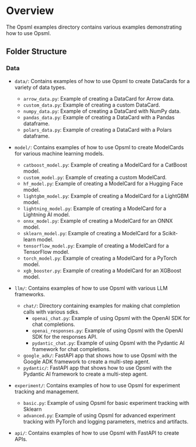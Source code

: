 # Overview

The Opsml examples directory contains various examples demonstrating how to use Opsml.

## Folder Structure

### Data
- `data/`: Contains examples of how to use Opsml to create DataCards for a variety of data types.
  - `arrow_data.py`: Example of creating a DataCard for Arrow data.
  - `custom_data.py`: Example of creating a custom DataCard.
  - `numpy_data.py`: Example of creating a DataCard with NumPy data.
  - `pandas_data.py`: Example of creating a DataCard with a Pandas dataframe.
  - `polars_data.py`: Example of creating a DataCard with a Polars dataframe.
  
- `model/`: Contains examples of how to use Opsml to create ModelCards for various machine learning models.
  - `catboost_model.py`: Example of creating a ModelCard for a CatBoost model.
  - `custom_model.py`: Example of creating a custom ModelCard.
  - `hf_model.py`: Example of creating a ModelCard for a Hugging Face model.
  - `lightgbm_model.py`: Example of creating a ModelCard for a LightGBM model.
  - `lightning_model.py`: Example of creating a ModelCard for a Lightning AI model.
  - `onnx_model.py`: Example of creating a ModelCard for an ONNX model.
  - `sklearn_model.py`: Example of creating a ModelCard for a Scikit-learn model.
  - `tensorflow_model.py`: Example of creating a ModelCard for a TensorFlow model.
  - `torch_model.py`: Example of creating a ModelCard for a PyTorch model.
  - `xgb_booster.py`: Example of creating a ModelCard for an XGBoost model.

- `llm/`: Contains examples of how to use Opsml with various LLM frameworks.
  - `chat/`: Directory containing examples for making chat completion calls with various sdks.
    - `openai_chat.py`: Example of using Opsml with the OpenAI SDK for chat completions.
    - `openai_responses.py`: Example of using Opsml with the OpenAI SDK for the responses API.
    - `pydantic_chat.py`: Example of using Opsml with the Pydantic AI framework for chat completions.
  - `google_adk/`: FastAPI app that shows how to use Opsml with the Google ADK framework to create a multi-step agent.
  - `pydantic/`: FastAPI app that shows how to use Opsml with the Pydantic AI framework to create a multi-step agent.

- `experiment/`: Contains examples of how to use Opsml for experiment tracking and management.
  - `basic.py`: Example of using Opsml for basic experiment tracking with Sklearn
  - `advanced.py`: Example of using Opsml for advanced experiment tracking with PyTorch and logging parameters, metrics and artifacts.
  
- `api/`: Contains examples of how to use Opsml with FastAPI to create APIs.